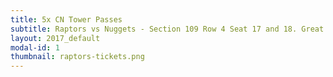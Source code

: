 ```yaml
---
title: 5x CN Tower Passes
subtitle: Raptors vs Nuggets - Section 109 Row 4 Seat 17 and 18. Great seats not far from half court and only a few rows from the floor.
layout: 2017_default
modal-id: 1
thumbnail: raptors-tickets.png
---
```

